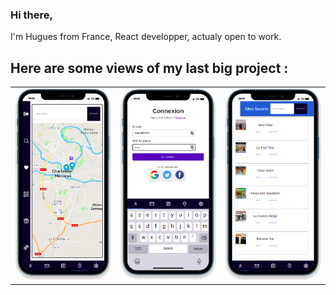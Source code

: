 ### Hi there,

I'm Hugues from France, React developper, actualy open to work.

<!--
**HuguesBriqueler/HuguesBriqueler** is a ✨ _special_ ✨ repository because its `README.md` (this file) appears on your GitHub profile.

Here are some ideas to get you started:

🔭 I’m currently working on personnal projects
🌱 I’m currently learning Next.js, Redux, TypeScript
- 👯 I’m looking to collaborate on ...
- 🤔 I’m looking for help with ...
- 💬 Ask me about ...
- 📫 How to reach me: ...
- 😄 Pronouns: ...
- ⚡ Fun fact: ...
- 👋
-->

## Here are some views of my last big project :

<table>
  <tr>
    <td align="center">
    <a href="https://github.com/HuguesBriqueler/EcoTick_App">
      <img src="https://github.com/HuguesBriqueler/HuguesBriqueler/blob/main/img/Eco'Tick_map.png" width="200px" alt="Eco'Tick map screen">
    </a>
    </td>
    <td align="center">
    <a href="https://github.com/HuguesBriqueler/EcoTick_App">
      <img src="https://github.com/HuguesBriqueler/HuguesBriqueler/blob/main/img/Eco'Tick_log.png" width="200px" alt="Eco'Tick login screen">
    </a>
    </td>
    <td align="center">
    <a href="https://github.com/HuguesBriqueler/EcoTick_App">
      <img src="https://github.com/HuguesBriqueler/HuguesBriqueler/blob/main/img/Eco'Tick_fav.png" width="200px" alt="Eco'Tick favorite screen">
    </a>
    </td>
  </tr>
</table>
